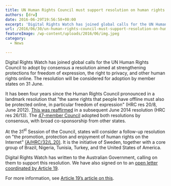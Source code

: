 ```yaml
---
title: UN Human Rights Council must support resolution on human rights on the internet
authors: [drw]
date: 2016-06-29T19:56:58+00:00
excerpt: 'Digital Rights Watch has joined global calls for the UN Human Rights Council to adopt by consensus a resolution aimed at strengthening protections for freedom of expression, the right to privacy, and other human rights online. '
url: /2016/06/30/un-human-rights-council-must-support-resolution-on-human-rights-on-the-internet/
featureImage: /wp-content/uploads/2016/06/img.jpeg
category:
  - News

---
```

<p class="p1">
  Digital Rights Watch has joined global calls for the UN Human Rights Council to adopt by consensus a resolution aimed at strengthening protections for freedom of expression, the right to privacy, and other human rights online. The resolution will be considered for adoption by member states on 31 June.
</p>

<p class="p3">
  <span class="s1">It has been four years since the Human Rights Council pronounced in a landmark resolution that "the same rights that people have offline must also be protected online, in particular freedom of expression" (HRC res 20/8, June 2012). <a href="https://www.article19.org/resources.php/resource/37602/en/unhrc-rejects-attempts-to-dilute-internet-freedoms"><span class="s2">This was reaffirmed</span></a> in a subsequent June 2014 resolution (HRC res 26/13). The <span class="s2"><a href="http://www.ohchr.org/EN/HRBodies/HRC/Pages/MembersByGroup.aspx">47-member Council</a></span> adopted both resolutions by consensus, with broad co-sponsorship from other states. </span>
</p>

<p class="p3">
  <span class="s1">At the 31</span><span class="s3"><sup>st</sup></span><span class="s1"> Session of the Council, states will consider a follow-up resolution on "the promotion, protection and enjoyment of human rights on the Internet" <a href="https://www.article19.org/data/files/English_22.pdf">(A/HRC/32/L.20)</a>. It is the initiative of Sweden, together with a core group of Brazil, Nigeria, Tunisia, Turkey, and the United States of America. </span>
</p>

<p class="p3">
  Digital Rights Watch has written to the Australian Government, calling on them to support this resolution. We have also signed on to an <a href="/wp-content/uploads/2016/06/OPEN-LETTER-Support-resolution-on-the-promotion-protection-and-enjoyment-of-human-rights-on-the-internet-.pdf">open letter coordinated by Article 19</a>.
</p>

<p class="p3">
  For more information, see <a href="https://www.article19.org/resources.php/resource/38422/en/unhrc:-strong-resolution-must-be-adopted-on-human-rights-on-the-internet">Article 19&#8217;s article on this</a>.
</p>
